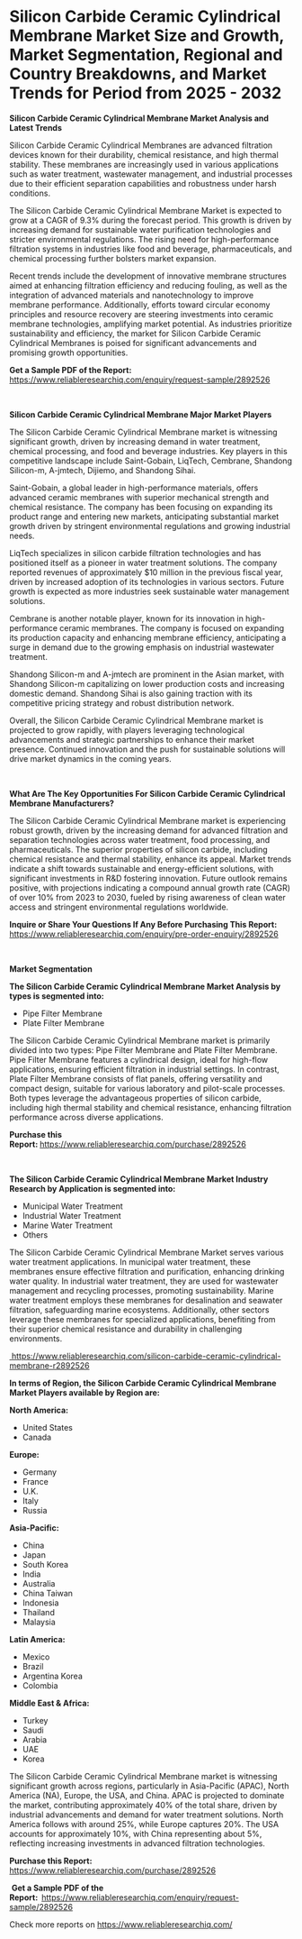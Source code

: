 <p><h1>Silicon Carbide Ceramic Cylindrical Membrane Market Size and Growth, Market Segmentation, Regional and Country Breakdowns, and Market Trends for Period from 2025 -  2032</h1></p><p><strong>Silicon Carbide Ceramic Cylindrical Membrane Market Analysis and Latest Trends</strong></p>
<p><p>Silicon Carbide Ceramic Cylindrical Membranes are advanced filtration devices known for their durability, chemical resistance, and high thermal stability. These membranes are increasingly used in various applications such as water treatment, wastewater management, and industrial processes due to their efficient separation capabilities and robustness under harsh conditions.</p><p>The Silicon Carbide Ceramic Cylindrical Membrane Market is expected to grow at a CAGR of 9.3% during the forecast period. This growth is driven by increasing demand for sustainable water purification technologies and stricter environmental regulations. The rising need for high-performance filtration systems in industries like food and beverage, pharmaceuticals, and chemical processing further bolsters market expansion. </p><p>Recent trends include the development of innovative membrane structures aimed at enhancing filtration efficiency and reducing fouling, as well as the integration of advanced materials and nanotechnology to improve membrane performance. Additionally, efforts toward circular economy principles and resource recovery are steering investments into ceramic membrane technologies, amplifying market potential. As industries prioritize sustainability and efficiency, the market for Silicon Carbide Ceramic Cylindrical Membranes is poised for significant advancements and promising growth opportunities.</p></p>
<p><strong>Get a Sample PDF of the Report:&nbsp;</strong> <a href="https://www.reliableresearchiq.com/enquiry/request-sample/2892526?utm_campaign=3109&utm_medium=2&utm_source=Github&utm_content=ia&utm_term=15032025&utm_id=silicon-carbide-ceramic-cylindrical-membrane">https://www.reliableresearchiq.com/enquiry/request-sample/2892526</a></p>
<p>&nbsp;</p>
<p><strong>Silicon Carbide Ceramic Cylindrical Membrane Major Market Players</strong></p>
<p><p>The Silicon Carbide Ceramic Cylindrical Membrane market is witnessing significant growth, driven by increasing demand in water treatment, chemical processing, and food and beverage industries. Key players in this competitive landscape include Saint-Gobain, LiqTech, Cembrane, Shandong Silicon-m, A-jmtech, Dijiemo, and Shandong Sihai.</p><p>Saint-Gobain, a global leader in high-performance materials, offers advanced ceramic membranes with superior mechanical strength and chemical resistance. The company has been focusing on expanding its product range and entering new markets, anticipating substantial market growth driven by stringent environmental regulations and growing industrial needs.</p><p>LiqTech specializes in silicon carbide filtration technologies and has positioned itself as a pioneer in water treatment solutions. The company reported revenues of approximately $10 million in the previous fiscal year, driven by increased adoption of its technologies in various sectors. Future growth is expected as more industries seek sustainable water management solutions.</p><p>Cembrane is another notable player, known for its innovation in high-performance ceramic membranes. The company is focused on expanding its production capacity and enhancing membrane efficiency, anticipating a surge in demand due to the growing emphasis on industrial wastewater treatment.</p><p>Shandong Silicon-m and A-jmtech are prominent in the Asian market, with Shandong Silicon-m capitalizing on lower production costs and increasing domestic demand. Shandong Sihai is also gaining traction with its competitive pricing strategy and robust distribution network.</p><p>Overall, the Silicon Carbide Ceramic Cylindrical Membrane market is projected to grow rapidly, with players leveraging technological advancements and strategic partnerships to enhance their market presence. Continued innovation and the push for sustainable solutions will drive market dynamics in the coming years.</p></p>
<p>&nbsp;</p>
<p><strong>What Are The Key Opportunities For Silicon Carbide Ceramic Cylindrical Membrane Manufacturers?</strong></p>
<p><p>The Silicon Carbide Ceramic Cylindrical Membrane market is experiencing robust growth, driven by the increasing demand for advanced filtration and separation technologies across water treatment, food processing, and pharmaceuticals. The superior properties of silicon carbide, including chemical resistance and thermal stability, enhance its appeal. Market trends indicate a shift towards sustainable and energy-efficient solutions, with significant investments in R&D fostering innovation. Future outlook remains positive, with projections indicating a compound annual growth rate (CAGR) of over 10% from 2023 to 2030, fueled by rising awareness of clean water access and stringent environmental regulations worldwide.</p></p>
<p><strong>Inquire or Share Your Questions If Any Before Purchasing This Report:</strong> <a href="https://www.reliableresearchiq.com/enquiry/pre-order-enquiry/2892526?utm_campaign=3109&utm_medium=2&utm_source=Github&utm_content=ia&utm_term=15032025&utm_id=silicon-carbide-ceramic-cylindrical-membrane">https://www.reliableresearchiq.com/enquiry/pre-order-enquiry/2892526</a></p>
<p>&nbsp;</p>
<p><strong>Market Segmentation</strong></p>
<p><strong>The Silicon Carbide Ceramic Cylindrical Membrane Market Analysis by types is segmented into:</strong></p>
<p><ul><li>Pipe Filter Membrane</li><li>Plate Filter Membrane</li></ul></p>
<p><p>The Silicon Carbide Ceramic Cylindrical Membrane market is primarily divided into two types: Pipe Filter Membrane and Plate Filter Membrane. Pipe Filter Membrane features a cylindrical design, ideal for high-flow applications, ensuring efficient filtration in industrial settings. In contrast, Plate Filter Membrane consists of flat panels, offering versatility and compact design, suitable for various laboratory and pilot-scale processes. Both types leverage the advantageous properties of silicon carbide, including high thermal stability and chemical resistance, enhancing filtration performance across diverse applications.</p></p>
<p><strong>Purchase this Report:&nbsp;</strong><a href="https://www.reliableresearchiq.com/purchase/2892526?utm_campaign=3109&utm_medium=2&utm_source=Github&utm_content=ia&utm_term=15032025&utm_id=silicon-carbide-ceramic-cylindrical-membrane">https://www.reliableresearchiq.com/purchase/2892526</a></p>
<p>&nbsp;</p>
<p><strong>The Silicon Carbide Ceramic Cylindrical Membrane Market Industry Research by Application is segmented into:</strong></p>
<p><ul><li>Municipal Water Treatment</li><li>Industrial Water Treatment</li><li>Marine Water Treatment</li><li>Others</li></ul></p>
<p><p>The Silicon Carbide Ceramic Cylindrical Membrane Market serves various water treatment applications. In municipal water treatment, these membranes ensure effective filtration and purification, enhancing drinking water quality. In industrial water treatment, they are used for wastewater management and recycling processes, promoting sustainability. Marine water treatment employs these membranes for desalination and seawater filtration, safeguarding marine ecosystems. Additionally, other sectors leverage these membranes for specialized applications, benefiting from their superior chemical resistance and durability in challenging environments.</p></p>
<p><a href="https://www.reliableresearchiq.com/silicon-carbide-ceramic-cylindrical-membrane-r2892526?utm_campaign=3109&utm_medium=2&utm_source=Github&utm_content=ia&utm_term=15032025&utm_id=silicon-carbide-ceramic-cylindrical-membrane">&nbsp;https://www.reliableresearchiq.com/silicon-carbide-ceramic-cylindrical-membrane-r2892526</a></p>
<p><strong>In terms of Region, the Silicon Carbide Ceramic Cylindrical Membrane Market Players available by Region are:</strong></p>
<p>
    <p> <strong> North America: </strong>
        <ul>
            <li>United States</li>
            <li>Canada</li>
        </ul>
        </p> 
    <p> <strong> Europe: </strong>
        <ul>
            <li>Germany</li>
            <li>France</li>
            <li>U.K.</li>
            <li>Italy</li>
            <li>Russia</li>
        </ul>
        </p> 
    <p> <strong> Asia-Pacific: </strong>
        <ul>
            <li>China</li>
            <li>Japan</li>
            <li>South Korea</li>
            <li>India</li>
            <li>Australia</li>
            <li>China Taiwan</li>
            <li>Indonesia</li>
            <li>Thailand</li>
            <li>Malaysia</li>
        </ul>
        </p> 
    <p> <strong> Latin America: </strong>
        <ul>
            <li>Mexico</li>
            <li>Brazil</li>
            <li>Argentina Korea</li>
            <li>Colombia</li>
        </ul>
        </p> 
    <p> <strong> Middle East & Africa: </strong>
        <ul>
            <li>Turkey</li>
            <li>Saudi</li>
            <li>Arabia</li>
            <li>UAE</li>
            <li>Korea</li>
        </ul>
    </p>
    </p>
<p><p>The Silicon Carbide Ceramic Cylindrical Membrane market is witnessing significant growth across regions, particularly in Asia-Pacific (APAC), North America (NA), Europe, the USA, and China. APAC is projected to dominate the market, contributing approximately 40% of the total share, driven by industrial advancements and demand for water treatment solutions. North America follows with around 25%, while Europe captures 20%. The USA accounts for approximately 10%, with China representing about 5%, reflecting increasing investments in advanced filtration technologies.</p></p>
<p><strong>Purchase this Report: </strong><a href="https://www.reliableresearchiq.com/purchase/2892526?utm_campaign=3109&utm_medium=2&utm_source=Github&utm_content=ia&utm_term=15032025&utm_id=silicon-carbide-ceramic-cylindrical-membrane">https://www.reliableresearchiq.com/purchase/2892526</a></p>
<p>&nbsp;<strong>Get a Sample PDF of the Report:&nbsp;&nbsp;</strong><a href="https://www.reliableresearchiq.com/enquiry/request-sample/2892526?utm_campaign=3109&utm_medium=2&utm_source=Github&utm_content=ia&utm_term=15032025&utm_id=silicon-carbide-ceramic-cylindrical-membrane">https://www.reliableresearchiq.com/enquiry/request-sample/2892526</a></p>
<p><strong></strong></p>
<p>Check more reports on <a href="https://www.reliableresearchiq.com/?utm_campaign=3109&utm_medium=2&utm_source=Github&utm_content=ia&utm_term=15032025&utm_id=silicon-carbide-ceramic-cylindrical-membrane">https://www.reliableresearchiq.com/</a></p>